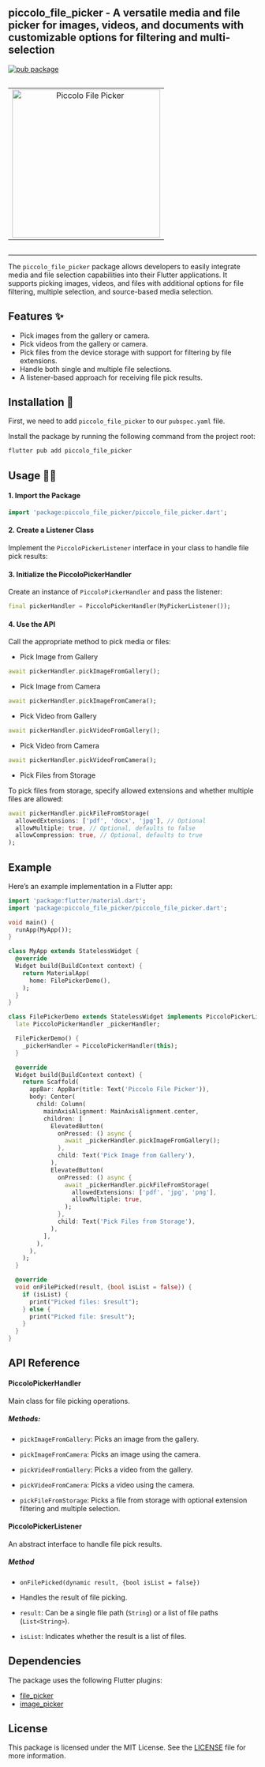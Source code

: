 ## piccolo_file_picker - A versatile media and file picker for images, videos, and documents with customizable options for filtering and multi-selection

[![pub package](https://img.shields.io/pub/v/piccolo_file_picker.svg)](https://pub.dev/packages/piccolo_file_picker)


<p align="center" style="display: flex; flex-direction: column; align-items: center;">
    <table>
        <tr>
            <td align="center">
                <img src="https://raw.githubusercontent.com/Dipak677/piccolo_file_picker/refs/heads/main/piccolo_file_picker.jpg?raw=true" alt="Piccolo File Picker" width="300px">
            </td>
        </tr>
    </table>
</p>

---

The ```piccolo_file_picker``` package allows developers to easily integrate media and file selection capabilities into their Flutter applications. It supports picking images, videos, and files with additional options for file filtering, multiple selection, and source-based media selection.

## Features ✨

- Pick images from the gallery or camera.
- Pick videos from the gallery or camera.
- Pick files from the device storage with support for filtering by file extensions.
- Handle both single and multiple file selections.
- A listener-based approach for receiving file pick results.

## Installation 🚀

First, we need to add ```piccolo_file_picker``` to our ```pubspec.yaml``` file.

Install the package by running the following command from the project root:

```bash
flutter pub add piccolo_file_picker
```

## Usage 🧑‍💻

#### 1. Import the Package

```dart
import 'package:piccolo_file_picker/piccolo_file_picker.dart';
```

#### 2. Create a Listener Class

Implement the ```PiccoloPickerListener``` interface in your class to handle file pick results:

#### 3. Initialize the PiccoloPickerHandler

Create an instance of ```PiccoloPickerHandler``` and pass the listener:

```dart
final pickerHandler = PiccoloPickerHandler(MyPickerListener());
```

#### 4. Use the API

Call the appropriate method to pick media or files:

- Pick Image from Gallery
```dart
await pickerHandler.pickImageFromGallery();
```
- Pick Image from Camera
```dart
await pickerHandler.pickImageFromCamera();
```
- Pick Video from Gallery
```dart
await pickerHandler.pickVideoFromGallery();
```
- Pick Video from Camera
```dart
await pickerHandler.pickVideoFromCamera();
```
- Pick Files from Storage

To pick files from storage, specify allowed extensions and whether multiple files are allowed:
```dart
await pickerHandler.pickFileFromStorage(
  allowedExtensions: ['pdf', 'docx', 'jpg'], // Optional
  allowMultiple: true, // Optional, defaults to false
  allowCompression: true, // Optional, defaults to true
);

```
## Example
Here’s an example implementation in a Flutter app:

```dart
import 'package:flutter/material.dart';
import 'package:piccolo_file_picker/piccolo_file_picker.dart';

void main() {
  runApp(MyApp());
}

class MyApp extends StatelessWidget {
  @override
  Widget build(BuildContext context) {
    return MaterialApp(
      home: FilePickerDemo(),
    );
  }
}

class FilePickerDemo extends StatelessWidget implements PiccoloPickerListener {
  late PiccoloPickerHandler _pickerHandler;

  FilePickerDemo() {
    _pickerHandler = PiccoloPickerHandler(this);
  }

  @override
  Widget build(BuildContext context) {
    return Scaffold(
      appBar: AppBar(title: Text('Piccolo File Picker')),
      body: Center(
        child: Column(
          mainAxisAlignment: MainAxisAlignment.center,
          children: [
            ElevatedButton(
              onPressed: () async {
                await _pickerHandler.pickImageFromGallery();
              },
              child: Text('Pick Image from Gallery'),
            ),
            ElevatedButton(
              onPressed: () async {
                await _pickerHandler.pickFileFromStorage(
                  allowedExtensions: ['pdf', 'jpg', 'png'],
                  allowMultiple: true,
                );
              },
              child: Text('Pick Files from Storage'),
            ),
          ],
        ),
      ),
    );
  }

  @override
  void onFilePicked(result, {bool isList = false}) {
    if (isList) {
      print("Picked files: $result");
    } else {
      print("Picked file: $result");
    }
  }
}
```
## API Reference

#### PiccoloPickerHandler
Main class for file picking operations.

##### Methods:

- ```pickImageFromGallery```: Picks an image from the gallery.

- ```pickImageFromCamera```: Picks an image using the camera.

- ```pickVideoFromGallery```: Picks a video from the gallery.

- ```pickVideoFromCamera```: Picks a video using the camera.

- ```pickFileFromStorage```: Picks a file from storage with optional extension filtering and multiple selection.



#### PiccoloPickerListener
An abstract interface to handle file pick results.

##### Method
-  ```onFilePicked(dynamic result, {bool isList = false})```

- Handles the result of file picking.

- ```result```: Can be a single file path (```String```) or a list of file paths (```List<String>```).

- ```isList```: Indicates whether the result is a list of files.

## Dependencies
The package uses the following Flutter plugins:

- [file_picker](https://pub.dev/packages/file_picker)
- [image_picker](https://pub.dev/packages/image_picker)

## License

This package is licensed under the MIT License. See the [LICENSE](https://opensource.org/license/mit) file for more information.
